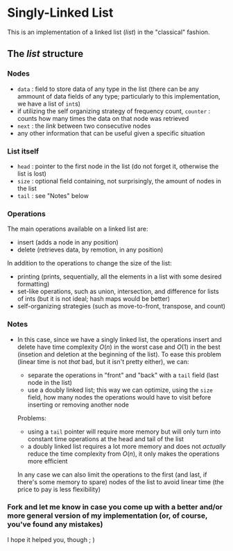 # Singly-Linked List
 This is an implementation of a linked list (*list*) in the "classical" fashion.

 ## The *list* structure
 ### Nodes
 * `data` : field to store data of any type in the list (there can be any ammount of data fields of any type; particularly to this implementation, we have a list of `int`s)
 * if utilizing the self organizing strategy of frequency count, `counter` : counts how many times the data on that node was retrieved
 * `next` : the *link* between two consecutive nodes
 * any other information that can be useful given a specific situation

 ### List itself
 * `head` : pointer to the first node in the list (do not forget it, otherwise the list is lost)
 *  `size` : optional field containing, not surprisingly, the amount of nodes in the list
 * `tail` : see "Notes" below

### Operations
 The main operations available on a linked list are:
 * insert (adds a node in any position)
 * delete (retrieves data, by remotion, in any position)
 
 In addition to the operations to change the size of the list:
 * printing (prints, sequentially, all the elements in a list with some desired formatting)
 * set-like operations, such as union, intersection, and difference for lists of ints (but it is not ideal; hash maps would be better)
 * self-organizing strategies (such as move-to-front, transpose, and count)

 ### Notes
 * In this case, since we have a singly linked list, the operations insert and delete have time complexity $O(n)$ in the worst case and $O(1)$ in the best (insetion and deletion at the beginning of the list). To ease this problem (linear time is not *that* bad, but it isn't pretty either), we can:
    * separate the operations in "front" and "back" with a `tail` field (last node in the list)
    * use a doubly linked list; this way we can optimize, using the `size` field, how many nodes the operations would have to visit before inserting or removing another node
    
    Problems:
    * using a `tail` pointer will require more memory but will only turn into constant time operations at the head and tail of the list
    * a doubly linked list requires a lot more memory and does not *actually* reduce the time complexity from $O(n)$, it only makes the operations more efficient

    In any case we can also limit the operations to the first (and last, if there's some memory to spare) nodes of the list to avoid linear time (the price to pay is less flexibility)

 ### Fork and let me know in case you come up with a better and/or more general version of my implementation (or, of course, you've found any mistakes)
 I hope it helped you, though ; )
